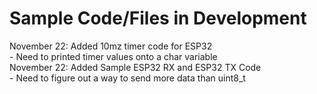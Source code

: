 <h1> Sample Code/Files in Development </h1>
<p>
November 22: Added 10mz timer code for ESP32<br>
- Need to printed timer values onto a char variable<br>
November 22: Added Sample ESP32 RX and ESP32 TX Code<br>
- Need to figure out a way to send more data than uint8_t<br>

</p>
             
